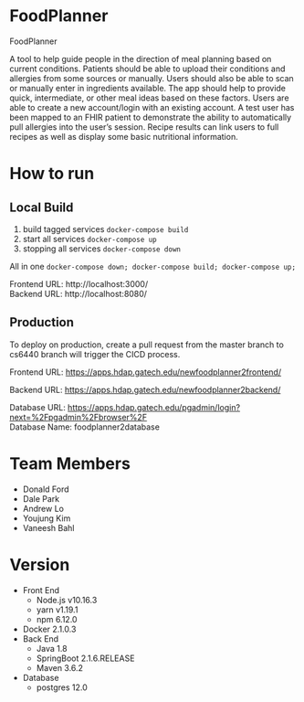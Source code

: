 # FoodPlanner
FoodPlanner

A tool to help guide people in the direction of meal planning based on current conditions. Patients should be able to upload their conditions and allergies from some sources or manually. Users should also be able to scan or manually enter in ingredients available. The app should help to provide quick, intermediate, or other meal ideas based on these factors. Users are able to create a new account/login with an existing account. A test user has been mapped to an FHIR patient to demonstrate the ability to automatically pull allergies into the user’s session. Recipe results can link users to full recipes as well as display some basic nutritional information.

# How to run
## Local Build
1. build tagged services `docker-compose build`
2. start all services `docker-compose up`
3. stopping all services `docker-compose down`

All in one `docker-compose down; docker-compose build; docker-compose up;`

Frontend URL: http://localhost:3000/  
Backend URL: http://localhost:8080/  

## Production
To deploy on production, create a pull request from the master branch to cs6440 branch will trigger the CICD process.

Frontend URL: https://apps.hdap.gatech.edu/newfoodplanner2frontend/  

Backend URL: https://apps.hdap.gatech.edu/newfoodplanner2backend/  

Database URL: https://apps.hdap.gatech.edu/pgadmin/login?next=%2Fpgadmin%2Fbrowser%2F  
Database Name: foodplanner2database

# Team Members
- Donald Ford  
- Dale Park  
- Andrew Lo  
- Youjung Kim  
- Vaneesh Bahl  

# Version
- Front End
  + Node.js v10.16.3
  + yarn v1.19.1
  + npm 6.12.0
- Docker 2.1.0.3
- Back End
  + Java 1.8
  + SpringBoot 2.1.6.RELEASE
  + Maven 3.6.2
- Database
  + postgres 12.0
